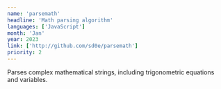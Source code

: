 ```yaml
---
name: 'parsemath'
headline: 'Math parsing algorithm'
languages: ['JavaScript']
month: 'Jan'
year: 2023
link: ['http://github.com/sd0e/parsemath']
priority: 2
---
```


Parses complex mathematical strings, including trigonometric equations and variables.
